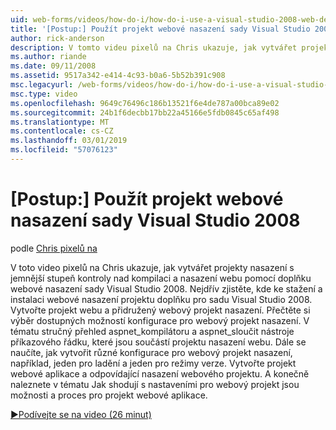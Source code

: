 ```yaml
---
uid: web-forms/videos/how-do-i/how-do-i-use-a-visual-studio-2008-web-deployment-project
title: '[Postup:] Použít projekt webové nasazení sady Visual Studio 2008 | Dokumentace Microsoftu'
author: rick-anderson
description: V tomto videu pixelů na Chris ukazuje, jak vytvářet projekty nasazení s jemnější stupeň kontroly nad jak pomocí doplňku Visual Studio 2008 webové nasazení...
ms.author: riande
ms.date: 09/11/2008
ms.assetid: 9517a342-e414-4c93-b0a6-5b52b391c908
msc.legacyurl: /web-forms/videos/how-do-i/how-do-i-use-a-visual-studio-2008-web-deployment-project
msc.type: video
ms.openlocfilehash: 9649c76496c186b13521f6e4de787a00bca89e02
ms.sourcegitcommit: 24b1f6decbb17bb22a45166e5fdb0845c65af498
ms.translationtype: MT
ms.contentlocale: cs-CZ
ms.lasthandoff: 03/01/2019
ms.locfileid: "57076123"
---
```

<a name="how-do-i-use-a-visual-studio-2008-web-deployment-project"></a>[Postup:] Použít projekt webové nasazení sady Visual Studio 2008
====================
podle [Chris pixelů na](https://twitter.com/chrispels)

V toto video pixelů na Chris ukazuje, jak vytvářet projekty nasazení s jemnější stupeň kontroly nad kompilaci a nasazení webu pomocí doplňku webové nasazení sady Visual Studio 2008. Nejdřív zjistěte, kde ke stažení a instalaci webové nasazení projektu doplňku pro sadu Visual Studio 2008. Vytvořte projekt webu a přidružený webový projekt nasazení. Přečtěte si výběr dostupných možností konfigurace pro webový projekt nasazení. V tématu stručný přehled aspnet\_kompilátoru a aspnet\_sloučit nástroje příkazového řádku, které jsou součástí projektu nasazení webu. Dále se naučíte, jak vytvořit různé konfigurace pro webový projekt nasazení, například, jeden pro ladění a jeden pro režimy verze. Vytvořte projekt webové aplikace a odpovídající nasazení webového projektu. A konečně naleznete v tématu Jak shodují s nastaveními pro webový projekt jsou možnosti a proces pro projekt webové aplikace.

[&#9654;Podívejte se na video (26 minut)](https://channel9.msdn.com/Blogs/ASP-NET-Site-Videos/how-do-i-use-a-visual-studio-2008-web-deployment-project)
